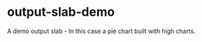 output-slab-demo
================

A demo output slab - In this case a pie chart built with high charts.
